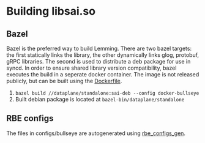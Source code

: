 # Building libsai.so

## Bazel

Bazel is the preferred way to build Lemming. There are two bazel targets: the first statically links the library, the other dynamically links glog, protobuf, gRPC libraries.
The second is used to distribute a deb package for use in syncd. In order to ensure shared library version compatibility, bazel executes the build in a seperate docker container.
The image is not released publicly, but can be built using the [Dockerfile](../standalone/Dockerfile).

1. `bazel build //dataplane/standalone:sai-deb --config docker-bullseye`
2. Built debian package is located at `bazel-bin/dataplane/standalone`

## RBE configs

The files in configs/bullseye are autogenerated using [rbe_configs_gen](https://github.com/bazelbuild/bazel-toolchains).